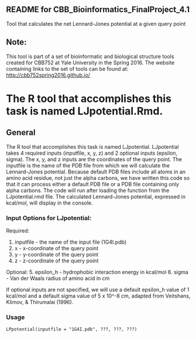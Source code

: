 **README for CBB_Bioinformatics_FinalProject_4.1**
---------------------------------------------------------------
Tool that calculates the net Lennard-Jones potential at a given query point

## Note: 
This tool is part of a set of bioinformatic and biological structure tools created for CBB752 at Yale University in the Spring 2016. The website containing links to the set of tools can be found at: http://cbb752spring2016.github.io/

# The R tool that accomplishes this task is named LJpotential.Rmd.

## General

The R tool that accomplishes this task is named LJpotential. LJpotential takes 4 required inputs (inputfile, x, y, z) and 2 optional inputs (epsilon, sigma). The x, y, and z inputs are the coordinates of the query point. The inputfile is the name of the PDB file from which we will calculate the Lennard-Jones potential. Because default PDB files include all atoms in an amino acid residue, not just the alpha carbons, we have written this code so that it can process either a default PDB file or a PDB file containing only alpha carbons. The code will run after loading the function from the LJpotential.rmd file. The calculated Lennard-Jones potential, expressed in kcal/mol, will display in the console.

### Input Options for LJpotential:

Required:
1. inputfile - the name of the input file (1G4I.pdb)
2. x - x-coordinate of the query point
3. y - y-coordinate of the query point
4. z - z-coordinate of the query point

Optional:
5. epsilon_h - hydrophobic interaction energy in kcal/mol
6. sigma - Van der Waals radius of amino acid in cm

If optional inputs are not specified, we will use a default epsilon_h value of 1 kcal/mol and a default sigma value of 5 x 10^-8 cm, adapted from Veitshans, Klimov, & Thirumalai (1996).

### Usage

```{r}
LPpotential(inputfile = "1G4I.pdb", ???, ???, ???)
```
